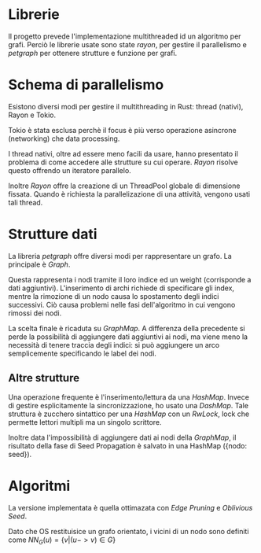 # Librerie
Il progetto prevede l'implementazione multithreaded id un algoritmo per grafi. 
Perciò le librerie usate sono state *rayon*, per gestire il parallelismo e *petgraph* per ottenere strutture e funzione per grafi.

# Schema di parallelismo
Esistono diversi modi per gestire il multithreading in Rust: thread (nativi), Rayon e Tokio.

Tokio è stata esclusa perchè il focus è più verso operazione asincrone (networking) che data processing.

I thread nativi, oltre ad essere meno facili da usare, hanno presentato il problema di come accedere alle strutture su cui operare. 
*Rayon* risolve questo offrendo un iteratore parallelo.


Inoltre *Rayon* offre la creazione di un ThreadPool globale di dimensione fissata. Quando è richiesta la parallelizazione di una attività, vengono usati tali thread.


# Strutture dati
La libreria *petgraph* offre diversi modi per rappresentare un grafo. La principale è *Graph*. 

Questa rappresenta i nodi tramite il loro indice ed un weight (corrisponde a dati aggiuntivi). L'inserimento di archi richiede di specificare gli index, mentre la rimozione di un nodo causa lo spostamento degli indici successivi. Ciò causa problemi nelle fasi dell'algoritmo in cui vengono rimossi dei nodi.

La scelta finale è ricaduta su *GraphMap*. A differenza della precedente si perde la possibilità di aggiungere dati aggiuntivi ai nodi, ma viene meno la necessità di tenere traccia degli indici: si può aggiungere un arco semplicemente specificando le label dei nodi. 




## Altre strutture
Una operazione frequente è l'inserimento/lettura da una *HashMap*. Invece di gestire esplicitamente la sincronizzazione, ho usato una *DashMap*. Tale struttura è zucchero sintattico per una *HashMap* con un *RwLock*, lock che permette lettori multipli ma un singolo scrittore.

Inoltre data l'impossibilità di aggiungere dati ai nodi della *GraphMap*, il risultato della fase di Seed Propagation è salvato in una HashMap ({nodo: seed}).


# Algoritmi
La versione implementata è quella ottimazata con *Edge Pruning* e *Oblivious Seed*.


Dato che OS restituisice un grafo orientato, i vicini di un nodo sono definiti come $NN_{G}(u) = \{v \vert (u -> v) \in G\}$